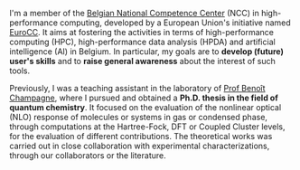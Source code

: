 I'm a member of the [Belgian National Competence Center](https://www.enccb.be/) (NCC) in high-performance computing, developed by a European Union's initiative named [EuroCC](https://www.eurocc-access.eu/). 
It aims at fostering the activities in terms of high-performance computing (HPC), high-performance data analysis (HPDA) and artificial intelligence (AI) in Belgium. 
In particular, my goals are to **develop (future) user's skills** and to **raise general awareness** about the interest of such tools.

Previously, I was a teaching assistant in the laboratory of [Prof Benoît Champagne](https://www.unamur.be/en/sci/chemistry/lct), where I pursued and obtained a **Ph.D. thesis in the field of quantum chemistry**.
It focused on the evaluation of the nonlinear optical (NLO) response of molecules or systems in gas or condensed phase, through computations at the Hartree-Fock, DFT or Coupled Cluster levels, for the evaluation of different contributions. 
The theoretical works was carried out in close collaboration with experimental characterizations, through our collaborators or the literature.
